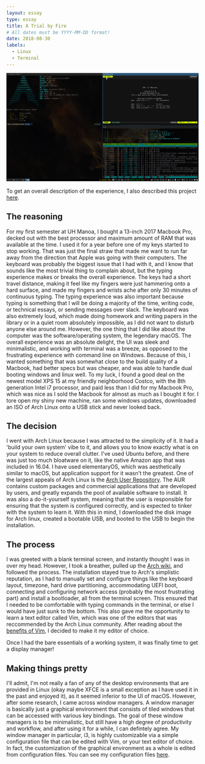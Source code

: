 ```yaml
---
layout: essay
type: essay
title: A Trial by Fire
# All dates must be YYYY-MM-DD format!
date: 2018-08-30
labels:
  - Linux
  - Terminal
---
```


<img class="ui right spaced image" src="../images/i3_screenshot.png">

To get an overall description of the experience, I also described this project [here](https://ryotabs.github.io/projects/arch). 

## The reasoning

For my first semester at UH Manoa, I bought a 13-inch 2017 Macbook Pro, decked out with the best processor and maximum amount of RAM that was available at the time. I used it for a year before one of my keys started to stop working. That was just the final straw that made me want to run far away from the direction that Apple was going with their computers. The keyboard was probably the biggest issue that I had with it, and I know that sounds like the most trivial thing to complain about, but the typing experience makes or breaks the overall experience. The keys had a short travel distance, making it feel like my fingers were just hammering onto a hard surface, and made my fingers and wrists ache after only 30 minutes of continuous typing. The typing experience was also important because typing is something that I will be doing a majority of the time, writing code, or technical essays, or sending messages over slack. The keyboard was also extremely loud, which made doing homework and writing papers in the library or in a quiet room absolutely impossible, as I did not want to disturb anyone else around me.  However, the one thing that I did like about the computer was the software/operating system, the legendary macOS. The overall experience was an absolute delight, the UI was sleek and minimalistic, and working with terminal was a breeze, as opposed to the frustrating experience with command line on Windows. Because of this, I wanted something that was somewhat close to the build quality of a Macbook, had better specs but was cheaper, and was able to handle dual booting windows and linux well. To my luck, I found a good deal on the newest model XPS 15 at my friendly neighborhood Costco, with the 8th generation Intel i7 processor, and paid less than I did for my Macbook Pro, which was nice as I sold the Macbook for almost as much as I bought it for. I tore open my shiny new machine, ran some windows updates, downloaded an ISO of Arch Linux onto a USB stick and never looked back. 

## The decision

I went with Arch Linux because I was attracted to the simplicity of it. It had a 'build your own system' vibe to it, and allows you to know exactly what is on your system to reduce overall clutter. I've used Ubuntu before, and there was just too much bloatware on it, like the native Amazon app that was included in 16.04. I have used elementaryOS, which was aesthetically similar to macOS, but application support for it wasn't the greatest. One of the largest appeals of Arch Linux is the [Arch User  Repository](https://aur.archlinux.org/). The AUR contains custom packages and commercial applications that are developed by users, and greatly expands the pool of available software to install. It was also a do-it-yourself system, meaning that the user is responsible for ensuring that the system is configured correctly, and is expected to tinker with the system to learn it. With this in mind, I downloaded the disk image for Arch linux, created a bootable USB, and booted to the USB to begin the installation.

## The process

I was greeted with a blank terminal screen, and instantly thought I was in over my head. However, I took a breather, pulled up the [Arch wiki](https://wiki.archlinux.org/index.php/installation_guide), and followed the process. The installation stayed true to Arch's simplistic reputation, as I had to manually set and configure things like the keyboard layout, timezone, hard drive partitioning, accommodating UEFI boot, connecting and configuring network access (probably the most frustrating part) and install a bootloader, all from the terminal screen. This ensured that I needed to be comfortable with typing commands in the terminal, or else I would have just sunk to the bottom. This also gave me the opportunity to learn a text editor called Vim, which was one of the editors that was reccommended by the Arch Linux community. After reading about the [benefits of Vim](https://stackoverflow.com/questions/597077/what-are-the-benefits-of-learning-vim), I decided to make it my editor of choice. 

Once I had the bare essentials of a working system, it was finally time to get a display manager!

## Making things pretty

I'll admit, I'm not really a fan of any of the desktop environments that are provided in Linux (okay maybe XFCE is a small exception as I have used it in the past and enjoyed it), as it seemed inferior to the UI of macOS. However, after some research, I came across window managers. A window manager is basically just a graphical environment that consists of tiled windows that can be accessed with various key bindings. The goal of these window managers is to be minimalistic, but still have a high degree of productivity and workflow, and after using it for a while, I can defintely agree. My window manager in particular, i3, is highly customizable via a simple configuration file that can be edited with Vim, or your text editor of choice. In fact, the customization of the graphical environment as a whole is edited from configuration files. You can see my configuration files [here](https://github.com/ryotabs/config-files). 

